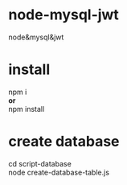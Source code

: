 # node-mysql-jwt
node&amp;mysql&amp;jwt

# install
npm i<br>
<b>or</b><br> 
npm install


# create database
cd script-database <br>
node create-database-table.js
